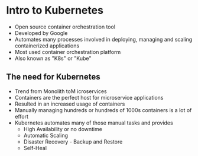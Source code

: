 # Intro to Kubernetes
* Open source container orchestration tool
* Developed by Google
* Automates many processes involved in deploying, managing and scaling containerized applications
* Most used container orchestration platform
* Also known as "K8s" or "Kube"

## The need for Kubernetes

* Trend from Monolith toM icroservices
* Containers are the perfect host for microservice applications
* Resulted in an increased usage of containers
* Manually managing hundreds or hundreds of 1000s containers is a lot of effort
* Kubernetes automates many of those manual tasks and provides
  * High Availability or no downtime
  * Automatic Scaling
  * Disaster Recovery - Backup and Restore
  * Self-Heal